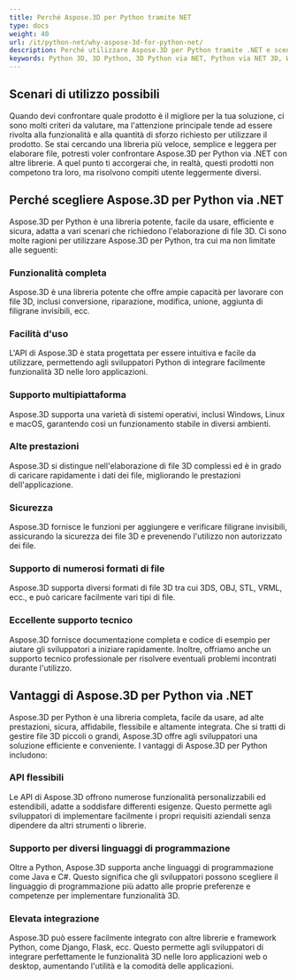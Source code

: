 ```yaml
---
title: Perché Aspose.3D per Python tramite NET
type: docs
weight: 40
url: /it/python-net/why-aspose-3d-for-python-net/
description: Perché utilizzare Aspose.3D per Python tramite .NET e scenari di utilizzo possibili.
keywords: Python 3D, 3D Python, 3D Python via NET, Python via NET 3D, Why Aspose.3D for Python via  NET.
---
```


## **Scenari di utilizzo possibili**
Quando devi confrontare quale prodotto è il migliore per la tua soluzione, ci sono molti criteri da valutare, ma l'attenzione principale tende ad essere rivolta alla funzionalità e alla quantità di sforzo richiesto per utilizzare il prodotto. Se stai cercando una libreria più veloce, semplice e leggera per elaborare file, potresti voler confrontare Aspose.3D per Python via .NET con altre librerie. A quel punto ti accorgerai che, in realtà, questi prodotti non competono tra loro, ma risolvono compiti utente leggermente diversi.

## **Perché scegliere Aspose.3D per Python via .NET**
Aspose.3D per Python è una libreria potente, facile da usare, efficiente e sicura, adatta a vari scenari che richiedono l'elaborazione di file 3D. Ci sono molte ragioni per utilizzare Aspose.3D per Python, tra cui ma non limitate alle seguenti:
### Funzionalità completa
Aspose.3D è una libreria potente che offre ampie capacità per lavorare con file 3D, inclusi conversione, riparazione, modifica, unione, aggiunta di filigrane invisibili, ecc.

### Facilità d'uso
L'API di Aspose.3D è stata progettata per essere intuitiva e facile da utilizzare, permettendo agli sviluppatori Python di integrare facilmente funzionalità 3D nelle loro applicazioni.

### Supporto multipiattaforma
Aspose.3D supporta una varietà di sistemi operativi, inclusi Windows, Linux e macOS, garantendo così un funzionamento stabile in diversi ambienti.

### Alte prestazioni
Aspose.3D si distingue nell'elaborazione di file 3D complessi ed è in grado di caricare rapidamente i dati dei file, migliorando le prestazioni dell'applicazione.

### Sicurezza
Aspose.3D fornisce le funzioni per aggiungere e verificare filigrane invisibili, assicurando la sicurezza dei file 3D e prevenendo l'utilizzo non autorizzato dei file.

### Supporto di numerosi formati di file
Aspose.3D supporta diversi formati di file 3D tra cui 3DS, OBJ, STL, VRML, ecc., e può caricare facilmente vari tipi di file.

### Eccellente supporto tecnico
Aspose.3D fornisce documentazione completa e codice di esempio per aiutare gli sviluppatori a iniziare rapidamente. Inoltre, offriamo anche un supporto tecnico professionale per risolvere eventuali problemi incontrati durante l'utilizzo.

## **Vantaggi di Aspose.3D per Python via .NET**
Aspose.3D per Python è una libreria completa, facile da usare, ad alte prestazioni, sicura, affidabile, flessibile e altamente integrata. Che si tratti di gestire file 3D piccoli o grandi, Aspose.3D offre agli sviluppatori una soluzione efficiente e conveniente. I vantaggi di Aspose.3D per Python includono:

### API flessibili
Le API di Aspose.3D offrono numerose funzionalità personalizzabili ed estendibili, adatte a soddisfare differenti esigenze. Questo permette agli sviluppatori di implementare facilmente i propri requisiti aziendali senza dipendere da altri strumenti o librerie.

### Supporto per diversi linguaggi di programmazione
Oltre a Python, Aspose.3D supporta anche linguaggi di programmazione come Java e C#. Questo significa che gli sviluppatori possono scegliere il linguaggio di programmazione più adatto alle proprie preferenze e competenze per implementare funzionalità 3D.

### Elevata integrazione
Aspose.3D può essere facilmente integrato con altre librerie e framework Python, come Django, Flask, ecc. Questo permette agli sviluppatori di integrare perfettamente le funzionalità 3D nelle loro applicazioni web o desktop, aumentando l'utilità e la comodità delle applicazioni.
